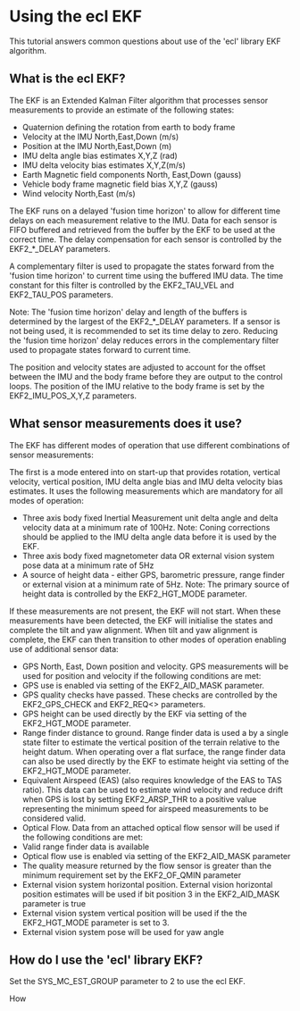# Using the ecl EKF
This tutorial answers common questions about use of the 'ecl' library EKF algorithm. 


## What is the ecl EKF?
The EKF is an Extended Kalman Filter algorithm that processes sensor measurements to provide an estimate of the following states:

* Quaternion defining the rotation from earth to body frame
* Velocity at the IMU North,East,Down (m/s)
* Position at the IMU North,East,Down (m)
* IMU delta angle bias estimates X,Y,Z (rad)
* IMU delta velocity bias estimates X,Y,Z(m/s)
* Earth Magnetic field components North, East,Down (gauss)
* Vehicle body frame magnetic field bias X,Y,Z (gauss)
* Wind velocity North,East (m/s)

The EKF runs on a delayed 'fusion time horizon' to allow for different time delays on each measurement relative to the IMU. Data for each sensor is FIFO buffered and retrieved from the buffer by the EKF to be used at the correct time. The delay compensation for each sensor is controlled by the EKF2_*_DELAY parameters.

A complementary filter is used to propagate the states forward from the 'fusion time horizon' to current time using the buffered IMU data. The time constant for this filter is controlled by the EKF2_TAU_VEL and EKF2_TAU_POS parameters.

Note: The 'fusion time horizon' delay and length of the buffers is determined by the largest of the EKF2_*_DELAY parameters. If a sensor is not being used, it is recommended to set its time delay to zero. Reducing the 'fusion time horizon' delay reduces errors in the complementary filter used to propagate states forward to current time.

The position and velocity states are adjusted to account for the offset between the IMU and the body frame before they are output to the control loops. The position of the IMU relative to the body frame is set by the EKF2_IMU_POS_X,Y,Z parameters.

## What sensor measurements does it use?
The EKF has different modes of operation that use different combinations of sensor measurements:

The first is a mode entered into on start-up that provides rotation, vertical velocity,  vertical position, IMU delta angle bias and IMU delta velocity bias estimates. It uses the following measurements which are mandatory for all modes of operation:

* Three axis body fixed Inertial Measurement unit delta angle and delta velocity data at a minimum rate of 100Hz. Note: Coning corrections should be applied to the IMU delta angle data before it is used by the EKF.
* Three axis body fixed magnetometer data OR external vision system pose data at a minimum rate of 5Hz 
* A source of height data - either GPS, barometric pressure, range finder or external vision at a minimum rate of 5Hz. Note: The primary source of height data is controlled by the EKF2_HGT_MODE parameter. 

If these measurements are not present, the EKF will not start. When these measurements have been detected, the EKF will initialise the states and complete the tilt and yaw alignment. When tilt and yaw alignment is complete, the EKF can then transition to other modes of operation  enabling use of additional sensor data:

* GPS North, East, Down position and velocity. GPS measurements will be used for position and velocity if the following conditions are met:
 * GPS use is enabled via setting of the EKF2_AID_MASK parameter.
 * GPS quality checks have passed. These checks are controlled by the EKF2_GPS_CHECK and EKF2_REQ<> parameters. 
 * GPS height can be used directly by the EKF via setting of the EKF2_HGT_MODE parameter.
* Range finder distance to ground. Range finder data is used a by a single state filter to estimate the vertical position of the terrain relative to the height datum. When operating over a flat surface, the range finder data can also be used directly by the EKF to estimate height via setting of the EKF2_HGT_MODE parameter. 
* Equivalent Airspeed (EAS) (also requires knowledge of the EAS to TAS ratio). This data can be used to estimate wind velocity and reduce drift when GPS is lost by setting EKF2_ARSP_THR to a positive value representing the minimum speed for airspeed measurements to be considered valid.
* Optical Flow. Data from an attached optical flow sensor will be used if the following conditions are met:
 * Valid range finder data is available
 * Optical flow use is enabled via setting of the EKF2_AID_MASK parameter
 * The quality measure returned by the flow sensor is greater than the minimum requirement set by the EKF2_OF_QMIN parameter
* External vision system horizontal position. External vision horizontal position estimates will be used if bit position 3 in the EKF2_AID_MASK parameter is true
* External vision system vertical position will be used if the the EKF2_HGT_MODE parameter is set to 3.
* External vision system pose will be used for yaw angle

## How do I use the 'ecl' library EKF?
Set the SYS_MC_EST_GROUP parameter to 2 to use the ecl EKF.

How

